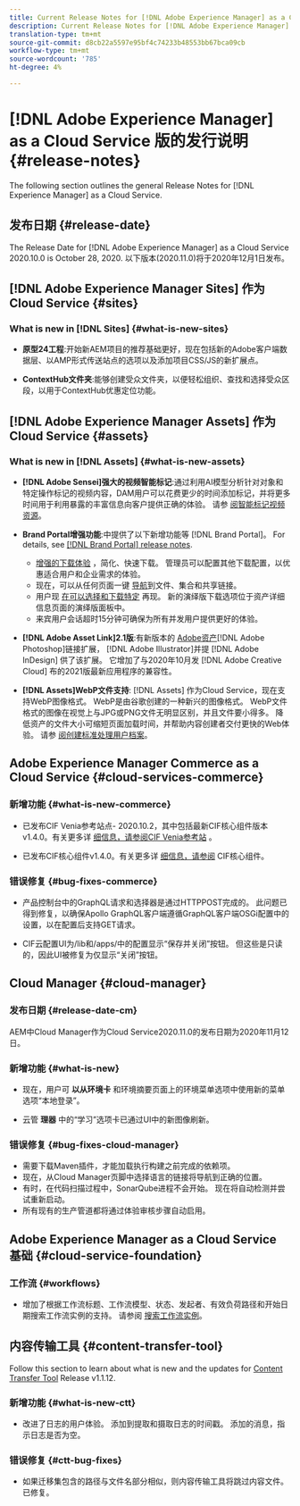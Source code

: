 ```yaml
---
title: Current Release Notes for [!DNL Adobe Experience Manager] as a Cloud Service.
description: Current Release Notes for [!DNL Adobe Experience Manager] as a Cloud Service.
translation-type: tm+mt
source-git-commit: d8cb22a5597e95bf4c74233b48553bb67bca09cb
workflow-type: tm+mt
source-wordcount: '785'
ht-degree: 4%

---
```



# [!DNL Adobe Experience Manager] as a Cloud Service 版的发行说明 {#release-notes}

The following section outlines the general Release Notes for [!DNL Experience Manager] as a Cloud Service.

## 发布日期 {#release-date}

The Release Date for [!DNL Adobe Experience Manager] as a Cloud Service 2020.10.0 is October 28, 2020.
以下版本(2020.11.0)将于2020年12月1日发布。

## [!DNL Adobe Experience Manager Sites] 作为Cloud Service {#sites}

### What is new in [!DNL Sites] {#what-is-new-sites}

<!-- add when release done: * **Core Components 2.12.0**: With Core Components being on auto-update, benefit from the latest improvements contributed by the community. See list of changes since 2.11.1: Release Notes -->

* **原型24工程**:开始新AEM项目的推荐基础更好，现在包括新的Adobe客户端数据层、以AMP形式传送站点的选项以及添加项目CSS/JS的新扩展点。

* **ContextHub文件夹**:能够创建受众文件夹，以便轻松组织、查找和选择受众区段，以用于ContextHub优惠定位功能。

## [!DNL Adobe Experience Manager Assets] 作为Cloud Service {#assets}

### What is new in [!DNL Assets] {#what-is-new-assets}

* **[!DNL Adobe Sensei]强大的视频智能标记**:通过利用AI模型分析针对对象和特定操作标记的视频内容，DAM用户可以花费更少的时间添加标记，并将更多时间用于利用暴露的丰富信息向客户提供正确的体验。 请参 [阅智能标记视频资源](/help/assets/smart-tags-video-assets.md)。

* **Brand Portal增强功能**:中提供了以下新增功能等 [!DNL Brand Portal]。 For details, see [[!DNL Brand Portal] release notes](https://docs.adobe.com/content/help/en/experience-manager-brand-portal/using/introduction/brand-portal-release-notes.html).

   * [增强的下载体验](https://docs.adobe.com/content/help/en/experience-manager-brand-portal/using/download/brand-portal-download-assets.html) ，简化、快速下载。 管理员可以配置其他下载配置，以优惠适合用户和企业需求的体验。
   * 现在，可以从任何页面一键 [导航](https://docs.adobe.com/content/help/en/experience-manager-brand-portal/using/share/brand-portal-share-collection.html)到文件、集合和共享链接。
   * 用户现 [在可以选择和下载特定](https://docs.adobe.com/content/help/en/experience-manager-brand-portal/using/download/brand-portal-download-assets.html#download-assets-from-asset-details-page) 再现。 新的演绎版下载选项位于资产详细信息页面的演绎版面板中。
   * 来宾用户会话超时15分钟可确保为所有并发用户提供更好的体验。

* **[!DNL Adobe Asset Link]2.1版**:有新版本的 [Adobe资产](https://helpx.adobe.com/enterprise/admin-guide.html/enterprise/using/manage-assets-using-adobe-asset-link.ug.html)[!DNL Adobe Photoshop]链接扩展， [!DNL Adobe Illustrator]并提 [!DNL Adobe InDesign] 供了该扩展。 它增加了与2020年10月发 [!DNL Adobe Creative Cloud] 布的2021版最新应用程序的兼容性。

* **[!DNL Assets]WebP文件支持**: [!DNL Assets] 作为Cloud Service，现在支持WebP图像格式。 WebP是由谷歌创建的一种新兴的图像格式。 WebP文件格式的图像在视觉上与JPG或PNG文件无明显区别，并且文件要小得多。 降低资产的文件大小可缩短页面加载时间，并帮助内容创建者交付更快的Web体验。 请参 [阅创建标准处理用户档案](/help/assets/asset-microservices-configure-and-use.md#create-standard-profile)。

## Adobe Experience Manager Commerce as a Cloud Service {#cloud-services-commerce}

### 新增功能 {#what-is-new-commerce}

* 已发布CIF Venia参考站点- 2020.10.2，其中包括最新CIF核心组件版本v1.4.0。有关更多详 [细信息，请参阅CIF Venia参考站](https://github.com/adobe/aem-cif-guides-venia/releases/tag/venia-2020.10.2) 。

* 已发布CIF核心组件v1.4.0。有关更多详 [细信息，请参阅](https://github.com/adobe/aem-core-cif-components/releases/tag/core-cif-components-reactor-1.4.0) CIF核心组件。

### 错误修复 {#bug-fixes-commerce}

* 产品控制台中的GraphQL请求和选择器是通过HTTPPOST完成的。 此问题已得到修复，以确保Apollo GraphQL客户端遵循GraphQL客户端OSGi配置中的设置，以在配置后支持GET请求。

* CIF云配置UI为/lib和/apps/中的配置显示“保存并关闭”按钮。 但这些是只读的，因此UI被修复为仅显示“关闭”按钮。


## Cloud Manager {#cloud-manager}

### 发布日期 {#release-date-cm}

AEM中Cloud Manager作为Cloud Service2020.11.0的发布日期为2020年11月12日。

### 新增功能 {#what-is-new}

* 现在，用户可 **以从环境卡** 和环境摘要页面上的环境菜单选项中使用新的菜单选项“本地登录”。

* 云管 **理器** 中的“学习”选项卡已通过UI中的新图像刷新。

### 错误修复 {#bug-fixes-cloud-manager}

* 需要下载Maven插件，才能加载执行构建之前完成的依赖项。
* 现在，从Cloud Manager页脚中选择语言的链接将导航到正确的位置。
* 有时，在代码扫描过程中，SonarQube进程不会开始。 现在将自动检测并尝试重新启动。
* 所有现有的生产管道都将通过体验审核步骤自动启用。

## Adobe Experience Manager as a Cloud Service 基础 {#cloud-service-foundation}

### 工作流 {#workflows}

* 增加了根据工作流标题、工作流模型、状态、发起者、有效负荷路径和开始日期搜索工作流实例的支持。 请参阅 [搜索工作流实例](https://docs.adobe.com/content/help/en/experience-manager-cloud-service/sites/administering/workflows-administering.html)。

## 内容传输工具 {#content-transfer-tool}

Follow this section to learn about what is new and the updates for [Content Transfer Tool](https://docs.adobe.com/content/help/en/experience-manager-cloud-service/moving/cloud-migration/content-transfer-tool/overview-content-transfer-tool.html) Release v1.1.12.

### 新增功能 {#what-is-new-ctt}

* 改进了日志的用户体验。 添加到提取和摄取日志的时间戳。 添加的消息，指示日志是否为空。

### 错误修复 {#ctt-bug-fixes}

* 如果迁移集包含的路径与文件名部分相似，则内容传输工具将跳过内容文件。 已修复。
